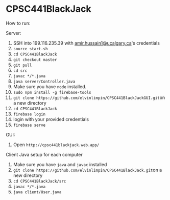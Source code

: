 # CPSC441BlackJack

How to run:

Server:
1) SSH into 199.116.235.39 with amir.hussain1@ucalgary.ca's credentials
2) `source start.sh`
3) `cd CPSC441BlackJack`
4) `git checkout master`
5) `git pull`
6) `cd src`
7) `javac */*.java`
8) `java server/Controller.java`
9) Make sure you have `node` installed.
10) `sudo npm install -g firebase-tools`
11) `git clone https://github.com/elvinlimpin/CPSC441BlackJackGUI.git`on a new directory
12) `cd CPSC441BlackJack`
13) `firebase login`
14) login with your provided credentials
15) `firebase serve`

GUI:
1) Open `http://cpsc441blackjack.web.app/`

Client Java setup for each computer
1) Make sure you have `java` and `javac` installed
2) `git clone https://github.com/elvinlimpin/CPSC441BlackJack.git`on a new directory
3) `cd CPSC441BlackJack/src`
4) `javac */*.java`
5) `java client/User.java`
